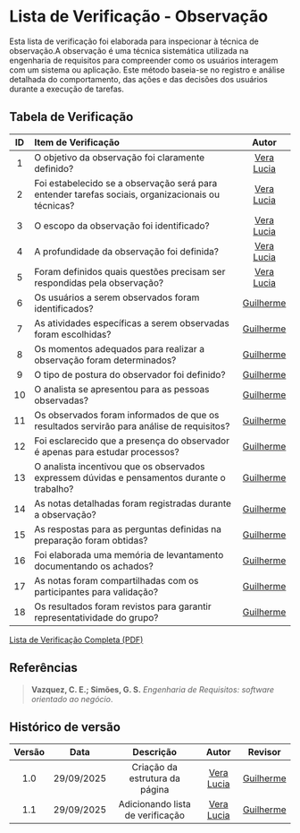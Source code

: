 # Lista de Verificação - Observação

Esta lista de verificação foi elaborada para inspecionar  à técnica de observação.A observação é uma técnica sistemática utilizada na engenharia de requisitos para compreender como os usuários interagem com um sistema ou aplicação. Este método baseia-se no registro e análise detalhada do comportamento, das ações e das decisões dos usuários durante a execução de tarefas.

## Tabela de Verificação

| ID  | Item de Verificação                                                                               |                 Autor                                  |
|:---:|:--------------------------------------------------------------------------------------------------|:------------------------------------------------------:|
|  1  | O objetivo da observação foi claramente definido?                                                 |      [Vera Lucia](https://github.com/verabelucia)      |
|  2  | Foi estabelecido se a observação será para entender tarefas sociais, organizacionais ou técnicas? |      [Vera Lucia](https://github.com/verabelucia)      |
|  3  | O escopo da observação foi identificado?                                                          |      [Vera Lucia](https://github.com/verabelucia)      |
|  4  | A profundidade da observação foi definida?                                                        |      [Vera Lucia](https://github.com/verabelucia)      |
|  5  | Foram definidos quais questões precisam ser respondidas pela observação?                          |      [Vera Lucia](https://github.com/verabelucia)      |
|  6  | Os usuários a serem observados foram identificados?                                               | [Guilherme]( https://github.com/GuilhermeOliveira1327) |
|  7  | As atividades específicas a serem observadas foram escolhidas?                                    | [Guilherme]( https://github.com/GuilhermeOliveira1327) |
|  8  | Os momentos adequados para realizar a observação foram determinados?                              | [Guilherme]( https://github.com/GuilhermeOliveira1327) |
|  9  | O tipo de postura do observador foi definido?                                                     | [Guilherme]( https://github.com/GuilhermeOliveira1327) |
| 10  | O analista se apresentou para as pessoas observadas?                                              | [Guilherme]( https://github.com/GuilhermeOliveira1327) |
| 11  | Os observados foram informados de que os resultados servirão para análise de requisitos?          | [Guilherme]( https://github.com/GuilhermeOliveira1327) |
| 12  | Foi esclarecido que a presença do observador é apenas para estudar processos?                     | [Guilherme]( https://github.com/GuilhermeOliveira1327) |
| 13  | O analista incentivou que os observados expressem dúvidas e pensamentos durante o trabalho?       | [Guilherme]( https://github.com/GuilhermeOliveira1327) |
| 14  | As notas detalhadas foram registradas durante a observação?                                       | [Guilherme]( https://github.com/GuilhermeOliveira1327) |
| 15  | As respostas para as perguntas definidas na preparação foram obtidas?                             | [Guilherme]( https://github.com/GuilhermeOliveira1327) |
| 16  | Foi elaborada uma memória de levantamento documentando os achados?                                | [Guilherme]( https://github.com/GuilhermeOliveira1327) |
| 17  | As notas foram compartilhadas com os participantes para validação?                                | [Guilherme]( https://github.com/GuilhermeOliveira1327) |
| 18  | Os resultados foram revistos para garantir representatividade do grupo?                           | [Guilherme]( https://github.com/GuilhermeOliveira1327) |        

[Lista de Verificação Completa (PDF)](./pdf\Grupo2GuilhermeOliveiraVerifacaçãoListaTécnicadeelicitaçãoObservação.pdf)
## Referências
> **Vazquez, C. E.; Simões, G. S.** *Engenharia de Requisitos: software orientado ao negócio*.


## Histórico de versão 

| Versão |    Data    |            Descrição             |                     Autor                      |                        Revisor                         |
|:------:|:----------:|:--------------------------------:|:----------------------------------------------:|:------------------------------------------------------:|
|  1.0   | 29/09/2025 |  Criação da estrutura da página  |  [Vera Lucia](https://github.com/verabelucia)  | [Guilherme]( https://github.com/GuilhermeOliveira1327) |
|  1.1   | 29/09/2025 | Adicionando lista de verificação | [Vera Lucia](https://github.com/verabelucia)   | [Guilherme]( https://github.com/GuilhermeOliveira1327) |


